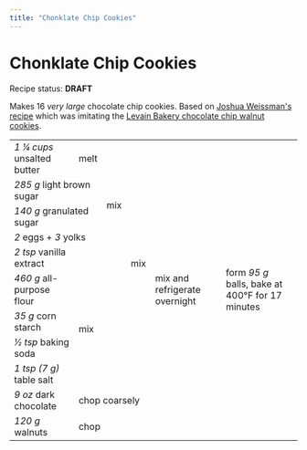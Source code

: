 ```yaml
---
title: "Chonklate Chip Cookies"
---
```


# Chonklate Chip Cookies

<aside class=important>

Recipe status: **DRAFT**

</aside>

Makes 16 *very large* chocolate chip cookies. Based on [Joshua Weissman's
recipe] which was imitating the [Levain Bakery chocolate chip walnut cookies].

[Joshua Weissman's recipe]: https://www.youtube.com/watch?v=NYH1Z7TUSEI
[Levain Bakery chocolate chip walnut cookies]: https://www.youtube.com/watch?v=61Zba8jh5Wg

<table class=recipe>
  <tr style="text-align: left;">
    <td><i><span class=mixed-number>1 1⁄4</span> cups</i> unsalted butter</td>
    <td>melt</td>
    <td rowspan=5>mix</td>
    <td rowspan=9>mix</td>
    <td rowspan=11>mix and refrigerate overnight</td>
    <td rowspan=11>form <i>95 g</i> balls, bake at 400°F for 17 minutes</td>
  </tr>
  <tr>
    <td colspan=2><i>285 g</i> light brown sugar</td>
  </tr>
  <tr>
    <td colspan=2><i>140 g</i> granulated sugar</td>
  </tr>
  <tr>
    <td colspan=2><i>2</i> eggs + <i>3</i> yolks</td>
  </tr>
  <tr>
    <td colspan=2><i>2 tsp</i> vanilla extract</td>
  </tr>
  <tr>
    <td><i>460 g</i> all-purpose flour</td>
    <td colspan=2 rowspan=4>mix</td>
  </tr>
  <tr>
    <td><i>35 g</i> corn starch</td>
  </tr>
  <tr>
    <td><i>1⁄2 tsp</i> baking soda</td>
  </tr>
  <tr>
    <td><i>1 tsp (7 g)</i> table salt</td>
  </tr>
  <tr>
    <td><i>9 oz</i> dark chocolate</td>
    <td colspan=3>chop coarsely</td>
  </tr>
  <tr>
    <td><i>120 g</i> walnuts</td>
    <td colspan=3>chop</td>
  </tr>
</table>

